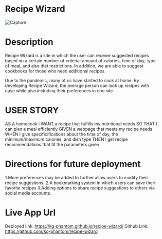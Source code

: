 # Recipe Wizard
![Capture](https://user-images.githubusercontent.com/16126060/135796762-855760bd-b2b5-41a4-8072-52d72a542f7b.PNG)

# Description
Recipe Wizard is a site in which the user can receive suggested recipes based on a certain number of criteria: amount of calories, time of day, type of meal, and also diet restrictions. In addition, we are able to suggest cookbooks for those who need additional recipes.

Due to the pandemic, many of us have started to cook at home. By developing Recipe Wizard, the average person can look up recipes with ease while also including their preferences in one site. 

# USER STORY
AS A homecook 
I WANT a recipe that fulfills my nutritional needs
SO THAT I can plan a meal efficiently
GIVEN a webpage that meets my recipe needs
WHEN I give specificifications about the time of day, the minimum/maximum calories, and dish type
THEN I get recipe recommendations that fit the parameters given

# Directions for future deployment
1.More preferences may be added to further allow users to modify their recipe suggestions.
2.A bookmarking system in which users can save their favorite recipes
3.Adding options to share recipe suggestions to others via social media accounts.

# Live App Url
Deployed link: https://kg-phantom.github.io/recipe-wizard/
Github Link: https://github.com/kg-phantom/recipe-wizard

